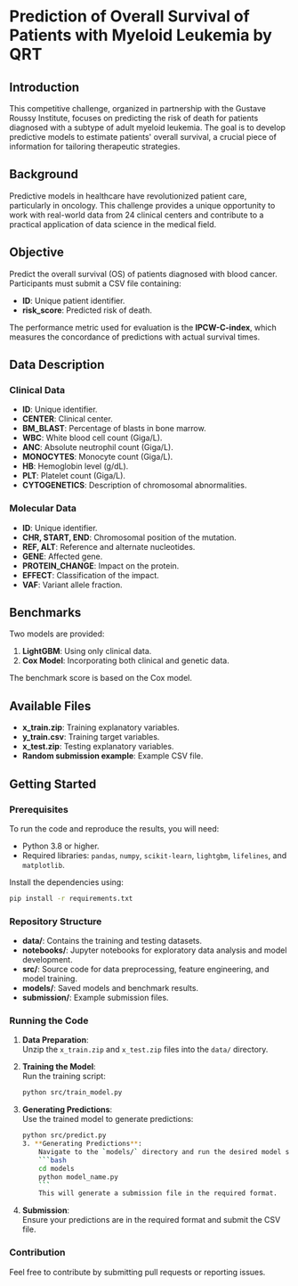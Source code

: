 # Prediction of Overall Survival of Patients with Myeloid Leukemia by QRT  

## Introduction  
This competitive challenge, organized in partnership with the Gustave Roussy Institute, focuses on predicting the risk of death for patients diagnosed with a subtype of adult myeloid leukemia. The goal is to develop predictive models to estimate patients' overall survival, a crucial piece of information for tailoring therapeutic strategies.  

## Background  
Predictive models in healthcare have revolutionized patient care, particularly in oncology. This challenge provides a unique opportunity to work with real-world data from 24 clinical centers and contribute to a practical application of data science in the medical field.  

## Objective  
Predict the overall survival (OS) of patients diagnosed with blood cancer. Participants must submit a CSV file containing:  
- **ID**: Unique patient identifier.  
- **risk_score**: Predicted risk of death.  

The performance metric used for evaluation is the **IPCW-C-index**, which measures the concordance of predictions with actual survival times.  

## Data Description  
### Clinical Data  
- **ID**: Unique identifier.  
- **CENTER**: Clinical center.  
- **BM_BLAST**: Percentage of blasts in bone marrow.  
- **WBC**: White blood cell count (Giga/L).  
- **ANC**: Absolute neutrophil count (Giga/L).  
- **MONOCYTES**: Monocyte count (Giga/L).  
- **HB**: Hemoglobin level (g/dL).  
- **PLT**: Platelet count (Giga/L).  
- **CYTOGENETICS**: Description of chromosomal abnormalities.  

### Molecular Data  
- **ID**: Unique identifier.  
- **CHR, START, END**: Chromosomal position of the mutation.  
- **REF, ALT**: Reference and alternate nucleotides.  
- **GENE**: Affected gene.  
- **PROTEIN_CHANGE**: Impact on the protein.  
- **EFFECT**: Classification of the impact.  
- **VAF**: Variant allele fraction.  

## Benchmarks  
Two models are provided:  
1. **LightGBM**: Using only clinical data.  
2. **Cox Model**: Incorporating both clinical and genetic data.  

The benchmark score is based on the Cox model.  

## Available Files  
- **x_train.zip**: Training explanatory variables.  
- **y_train.csv**: Training target variables.  
- **x_test.zip**: Testing explanatory variables.  
- **Random submission example**: Example CSV file.  

## Getting Started  

### Prerequisites  
To run the code and reproduce the results, you will need:  
- Python 3.8 or higher.  
- Required libraries: `pandas`, `numpy`, `scikit-learn`, `lightgbm`, `lifelines`, and `matplotlib`.  

Install the dependencies using:  
```bash  
pip install -r requirements.txt  
```  

### Repository Structure  
- **data/**: Contains the training and testing datasets.  
- **notebooks/**: Jupyter notebooks for exploratory data analysis and model development.  
- **src/**: Source code for data preprocessing, feature engineering, and model training.  
- **models/**: Saved models and benchmark results.  
- **submission/**: Example submission files.  

### Running the Code  
1. **Data Preparation**:  
    Unzip the `x_train.zip` and `x_test.zip` files into the `data/` directory.  

2. **Training the Model**:  
    Run the training script:  
    ```bash  
    python src/train_model.py  
    ```  

3. **Generating Predictions**:  
    Use the trained model to generate predictions:  
    ```bash  
    python src/predict.py  
    3. **Generating Predictions**:  
        Navigate to the `models/` directory and run the desired model script:  
        ```bash  
        cd models  
        python model_name.py  
        ```  
        This will generate a submission file in the required format.  

4. **Submission**:  
    Ensure your predictions are in the required format and submit the CSV file.  



### Contribution  
Feel free to contribute by submitting pull requests or reporting issues.  

